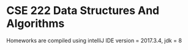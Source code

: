 # CSE 222 Data Structures And Algorithms

Homeworks are compiled using intelliJ IDE version = 2017.3.4, jdk = 8
